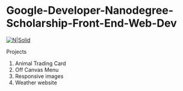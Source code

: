 # Google-Developer-Nanodegree-Scholarship-Front-End-Web-Dev

[![N|Solid](https://discussions.udacity.com/uploads/default/original/3X/8/3/83d486e324ca1065905641d8295baf3a066e1aae.png)](https://eu.udacity.com/course/front-end-web-developer-nanodegree--nd001)

Projects

1. Animal Trading Card
2. Off Canvas Menu
3. Responsive images
4. Weather website
